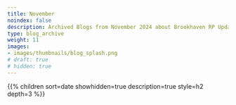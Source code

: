 ```yaml
---
title: November
noindex: false
description: Archived Blogs from November 2024 about Brookhaven RP Updates, exciting news, and new findings
type: blog_archive
weight: 11
images:
- images/thumbnails/blog_splash.png
# draft: true
# hidden: true
---
```




{{% children sort=date showhidden=true description=true style=h2  depth=3 %}}
